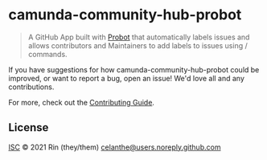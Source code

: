 # camunda-community-hub-probot

> A GitHub App built with [Probot](https://github.com/probot/probot) that automatically labels issues and allows contributors and Maintainers to add labels to issues using / commands.

If you have suggestions for how camunda-community-hub-probot could be improved, or want to report a bug, open an issue! We'd love all and any contributions.

For more, check out the [Contributing Guide](CONTRIBUTING.md).

## License

[ISC](LICENSE) © 2021 Rin (they/them) <celanthe@users.noreply.github.com>
